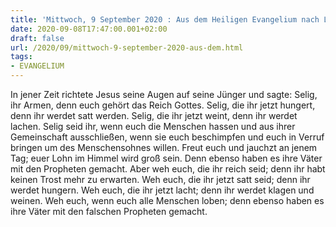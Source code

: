 ```yaml
---
title: 'Mittwoch, 9 September 2020 : Aus dem Heiligen Evangelium nach Lukas - Lk 6,20-26.'
date: 2020-09-08T17:47:00.001+02:00
draft: false
url: /2020/09/mittwoch-9-september-2020-aus-dem.html
tags: 
- EVANGELIUM
---
```


In jener Zeit richtete Jesus seine Augen auf seine Jünger und sagte: Selig, ihr Armen, denn euch gehört das Reich Gottes. Selig, die ihr jetzt hungert, denn ihr werdet satt werden. Selig, die ihr jetzt weint, denn ihr werdet lachen. Selig seid ihr, wenn euch die Menschen hassen und aus ihrer Gemeinschaft ausschließen, wenn sie euch beschimpfen und euch in Verruf bringen um des Menschensohnes willen. Freut euch und jauchzt an jenem Tag; euer Lohn im Himmel wird groß sein. Denn ebenso haben es ihre Väter mit den Propheten gemacht. Aber weh euch, die ihr reich seid; denn ihr habt keinen Trost mehr zu erwarten. Weh euch, die ihr jetzt satt seid; denn ihr werdet hungern. Weh euch, die ihr jetzt lacht; denn ihr werdet klagen und weinen. Weh euch, wenn euch alle Menschen loben; denn ebenso haben es ihre Väter mit den falschen Propheten gemacht.